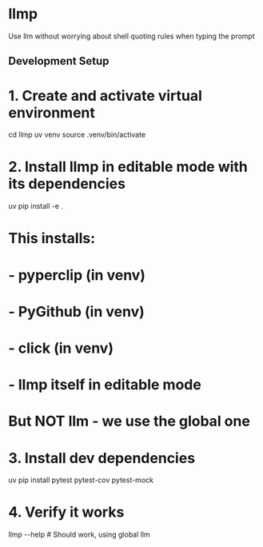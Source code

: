 # llmp
Use llm without worrying about shell quoting rules when typing the prompt

## Development Setup
# 1. Create and activate virtual environment
cd llmp
uv venv
source .venv/bin/activate

# 2. Install llmp in editable mode with its dependencies
uv pip install -e .

# This installs:
# - pyperclip (in venv)
# - PyGithub (in venv)
# - click (in venv)
# - llmp itself in editable mode
# But NOT llm - we use the global one

# 3. Install dev dependencies
uv pip install pytest pytest-cov pytest-mock

# 4. Verify it works
llmp --help  # Should work, using global llm
